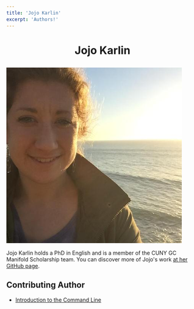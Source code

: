 ```yaml
---
title: 'Jojo Karlin'
excerpt: 'Authors!'
---
```


# <p style="text-align: center;"> Jojo Karlin </p>

![Jojo Karlin](/images/authors/jojo-karlin.jpg)

Jojo Karlin holds a PhD in English and is a member of the CUNY GC Manifold Scholarship team. You can discover more of Jojo's work [at her GitHub page](https://github.com/jojokarlin).

## Contributing Author

- [Introduction to the Command Line](https://zweibel.net/DHRI-static/workshops/command-line/)